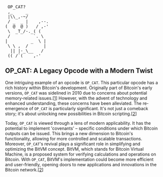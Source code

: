 <pre> OP_CAT?
 ,_     _
 |\\_,-~/
 / _  _ |    ,--.
(  @  @ )   / ,-'
 \  _T_/-._( (
 /         `. \
|         _  \ |
 \ \ ,  /      |
  || |-_\__   /
 ((_/`(____,-'        
</pre>
## **OP_CAT: A Legacy Opcode with a Modern Twist**<br>

One intriguing example of an opcode is `OP_CAT`. This particular opcode has a rich history within Bitcoin's development. Originally part of Bitcoin's early versions, `OP_CAT` was sidelined in 2010 due to concerns about potential memory-related issues.[[1](https://en.bitcoin.it/wiki/Value_overflow_incident)] However, with the advent of technology and enhanced understanding, these concerns have been alleviated. The re-emergence of `OP_CAT` is particularly significant. It's not just a comeback story; it's about unlocking new possibilities in Bitcoin scripting.[[2](https://trustmachines.co/learn/what-are-opcodes-diving-into-bitcoins-scripting-language/)]

Today, `OP_CAT` is viewed through a lens of modern applicability. It has the potential to implement 'covenants' – specific conditions under which Bitcoin outputs can be issued. This brings a new dimension to Bitcoin's functionality, allowing for more controlled and scalable transactions. Moreover, `OP_CAT`'s revival plays a significant role in simplifying and optimizing the BitVM concept. BitVM, which stands for Bitcoin Virtual Machine, is a proposed system for verifying calculations and operations on Bitcoin. With `OP_CAT`, BitVM's implementation could become more efficient and user-friendly, opening doors to new applications and innovations in the Bitcoin network.[[2](https://trustmachines.co/learn/what-are-opcodes-diving-into-bitcoins-scripting-language/)]
